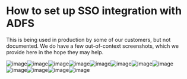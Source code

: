 # How to set up SSO integration with ADFS

This is being used in production by some of our customers, but not
documented.  We do have a few out-of-context screenshots, which we
provide here in the hope they may help.

![image](understand/single-sign-on/adfs/fig-00.jpg)![image](understand/single-sign-on/adfs/fig-01.jpg)![image](understand/single-sign-on/adfs/fig-02.jpg)![image](understand/single-sign-on/adfs/fig-03.jpg)![image](understand/single-sign-on/adfs/fig-04.jpg)![image](understand/single-sign-on/adfs/fig-05.jpg)![image](understand/single-sign-on/adfs/fig-06.jpg)![image](understand/single-sign-on/adfs/fig-07.jpg)![image](understand/single-sign-on/adfs/fig-08.jpg)![image](understand/single-sign-on/adfs/fig-09.jpg)![image](understand/single-sign-on/adfs/fig-10.jpg)![image](understand/single-sign-on/adfs/fig-11.jpg)
